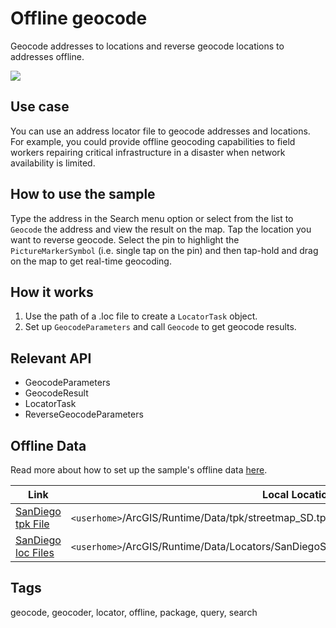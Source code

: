 # Offline geocode

Geocode addresses to locations and reverse geocode locations to addresses offline.

![](screenshot.png)

## Use case

You can use an address locator file to geocode addresses and locations. For example, you could provide offline geocoding capabilities to field workers repairing critical infrastructure in a disaster when network availability is limited.

## How to use the sample

Type the address in the Search menu option or select from the list to `Geocode` the address and view the result on the map. Tap the location you want to reverse geocode. Select the pin to highlight the `PictureMarkerSymbol` (i.e. single tap on the pin) and then tap-hold and drag on the map to get real-time geocoding.

## How it works

1. Use the path of a .loc file to create a `LocatorTask` object.
2. Set up `GeocodeParameters` and call `Geocode` to get geocode results.

## Relevant API

* GeocodeParameters
* GeocodeResult
* LocatorTask
* ReverseGeocodeParameters

## Offline Data

Read more about how to set up the sample's offline data [here](http://links.esri.com/ArcGISRuntimeQtSamples#use-offline-data-in-the-samples).

Link | Local Location
---------|-------|
|[SanDiego tpk File](https://www.arcgis.com/home/item.html?id=7277419732964266b909bf2bae1ddb54)| `<userhome>`/ArcGIS/Runtime/Data/tpk/streetmap_SD.tpk |
|[SanDiego loc Files](https://www.arcgis.com/home/item.html?id=c88c170e18f74740a0e4c660a5ff51c4)| `<userhome>`/ArcGIS/Runtime/Data/Locators/SanDiegoStreetAddress/SanDiego_StreetAddress.loc |

## Tags

geocode, geocoder, locator, offline, package, query, search
